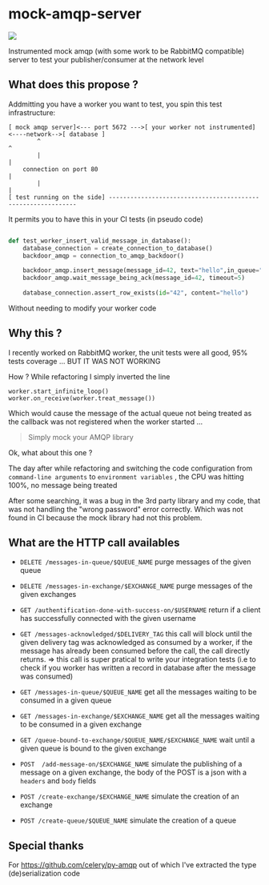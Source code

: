 # mock-amqp-server

![](https://img.shields.io/docker/build/allansimon/mock-amqp-server.svg)

Instrumented mock amqp (with some work to be RabbitMQ compatible) server to test your publisher/consumer at the network level

## What does this propose ?
Addmitting  you have a worker you want to test, you spin this test infrastructure:

````
[ mock amqp server]<--- port 5672 --->[ your worker not instrumented]<----network-->[ database ]
        ^                                                                               ^   
        |                                                                               |
    connection on port 80                                                               |
        |                                                                               |
[ test running on the side] -------------------------------------------------------------
 ````

It permits you to have this in your CI tests  (in pseudo code)

```python

def test_worker_insert_valid_message_in_database():
    database_connection = create_connection_to_database()
    backdoor_amqp = connection_to_amqp_backdoor()
    
    backdoor_amqp.insert_message(message_id=42, text="hello",in_queue="messages_to_treat")
    backdoor_amqp.wait_message_being_ack(message_id=42, timeout=5)
    
    database_connection.assert_row_exists(id="42", content="hello") 

```

Without needing to modify your worker code

## Why this ?

I recently worked on RabbitMQ worker, the unit tests were all good, 95% tests coverage ... BUT IT WAS NOT WORKING

How ? While refactoring I simply inverted the line 

```
worker.start_infinite_loop()
worker.on_receive(worker.treat_message())
```

Which would cause the message of the actual queue not being treated as the callback was not registered when the worker started ...

> Simply mock your AMQP library

Ok, what about this one ?

The day after while refactoring and switching the code configuration from `command-line arguments` to `environment variables` , the CPU was hitting 100%, no message being treated

After some searching, it was a bug in the 3rd party library and my code, that was not handling the "wrong password" error correctly. Which was not found in CI because the mock library had not this problem.

## What are the HTTP call availables

  * `DELETE /messages-in-queue/$QUEUE_NAME` purge messages of the given queue
  * `DELETE /messages-in-exchange/$EXCHANGE_NAME` purge messages of the given exchanges

  * `GET /authentification-done-with-success-on/$USERNAME` return if a client has successfully connected with the given username
  * `GET /messages-acknowledged/$DELIVERY_TAG` this call will block until the given delivery tag was acknowledged as consumed by a worker, if the message has already been consumed before the call, the call directly returns. => this call is super pratical to write your integration tests (i.e to check if you worker has written a record in database after the message was consumed)
  * `GET /messages-in-queue/$QUEUE_NAME` get all the messages waiting to be consumed in a given queue
  * `GET /messages-in-exchange/$EXCHANGE_NAME` get all the messages waiting to be consumed in a given exchange
  * `GET /queue-bound-to-exchange/$QUEUE_NAME/$EXCHANGE_NAME` wait until a given queue is bound to the given exchange

  * `POST  /add-message-on/$EXCHANGE_NAME` simulate the publishing of a message on a given exchange, the body of the POST is a json with a `headers`  and `body` fields
  * `POST /create-exchange/$EXCHANGE_NAME` simulate the creation of an exchange
  * `POST /create-queue/$QUEUE_NAME` simulate the creation of a queue

## Special thanks

For https://github.com/celery/py-amqp out of which I've extracted the type (de)serialization code
